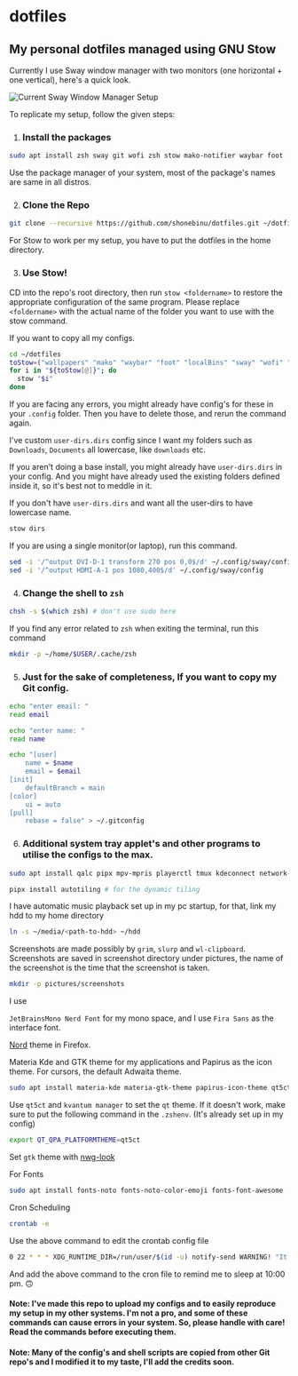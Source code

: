 # dotfiles
## My personal dotfiles managed using GNU Stow

Currently I use Sway window manager with two monitors (one horizontal + one vertical), here's a quick look.

![Current Sway Window Manager Setup](./20230709_18:37:45_247915744.png)

To replicate my setup, follow the given steps: 

1. ### Install the packages
```bash
sudo apt install zsh sway git wofi zsh stow mako-notifier waybar foot
```
Use the package manager of your system, most of the package's names are same in all distros.

2. ### Clone the Repo
```bash
git clone --recursive https://github.com/shonebinu/dotfiles.git ~/dotfiles
```
For Stow to work per my setup, you have to put the dotfiles in the home directory.

3. ### Use Stow!
CD into the repo's root directory, then run `stow <foldername>` to restore the appropriate configuration of the same program. Please replace `<foldername>` with the actual name of the folder you want to use with the stow command.

If you want to copy all my configs.
```bash
cd ~/dotfiles
toStow=("wallpapers" "mako" "waybar" "foot" "localBins" "sway" "wofi" "zsh") 
for i in "${toStow[@]}"; do 
  stow "$i"
done
```
If you are facing any errors, you might already have config's for these in your `.config` folder. Then you have to delete those, and rerun the command again.

I've custom `user-dirs.dirs` config since I want my folders such as `Downloads`, `Documents` all lowercase, like `downloads` etc.

If you aren't doing a base install, you might already have `user-dirs.dirs` in your config. And you might have already used the existing folders defined inside it, so it's best not to meddle in it.

If you don't have `user-dirs.dirs` and want all the user-dirs to have lowercase name.
```bash
stow dirs
```

If you are using a single monitor(or laptop), run this command.
```bash
sed -i '/^output DVI-D-1 transform 270 pos 0,0$/d' ~/.config/sway/config
sed -i '/^output HDMI-A-1 pos 1080,400$/d' ~/.config/sway/config
```

4. ### Change the shell to `zsh`
```bash
chsh -s $(which zsh) # don't use sudo here
```
If you find any error related to `zsh` when exiting the terminal, run this command
```bash
mkdir -p ~/home/$USER/.cache/zsh
```

5. ### Just for the sake of completeness, If you want to copy my Git config. 
```bash
echo "enter email: "
read email 

echo "enter name: "
read name

echo "[user]
	name = $name
	email = $email
[init]
	defaultBranch = main
[color]
	ui = auto
[pull]
	rebase = false" > ~/.gitconfig
```

6. ### Additional system tray applet's and other programs to utilise the configs to the max.
```bash
sudo apt install qalc pipx mpv-mpris playerctl tmux kdeconnect network-manager swayidle swaylock udiskie blueman mpv bat imv zathura neovim neofetch grim slurp wl-clipboard swayimg wtype exa zoxide nala
```
```bash
pipx install autotiling # for the dynamic tiling
```

I have automatic music playback set up in my pc startup, for that, link my hdd to my home directory 
```bash
ln -s ~/media/<path-to-hdd> ~/hdd
```

Screenshots are made possibly by `grim`, `slurp` and `wl-clipboard`. Screenshots are saved in screenshot directory under pictures, the name of the screenshot is the time that the screenshot is taken.
```bash
mkdir -p pictures/screenshots
```

I use 

`JetBrainsMono Nerd Font` for my mono space, and I use `Fira Sans` as the interface font.

[Nord](https://addons.mozilla.org/en-US/firefox/addon/nord-firefox/) theme in Firefox.

Materia Kde and GTK theme for my applications and Papirus as the icon theme. For cursors, the default Adwaita theme.
```bash
sudo apt install materia-kde materia-gtk-theme papirus-icon-theme qt5ct 
```
Use `qt5ct` and `kvantum manager` to set the `qt` theme. If it doesn't work, make sure to put the following command in the `.zshenv`. (It's already set up in my config)
```bash
export QT_QPA_PLATFORMTHEME=qt5ct
```

Set `gtk` theme with [nwg-look](https://github.com/nwg-piotr/nwg-look)

For Fonts
```bash
sudo apt install fonts-noto fonts-noto-color-emoji fonts-font-awesome 
```

Cron Scheduling
```bash
crontab -e
```
Use the above command to edit the crontab config file 
```bash
0 22 * * * XDG_RUNTIME_DIR=/run/user/$(id -u) notify-send WARNING! "It's 10:00 PM, go sleep bitch!" ; ssh poco termux-tts-speak "Shone, It's 10PM and now it's time to sleep"                      
```
And add the above command to the cron file to remind me to sleep at 10:00 pm. 🙃

#### Note: I've made this repo to upload my configs and to easily reproduce my setup in my other systems. I'm not a pro, and some of these commands can cause errors in your system. So, please handle with care! Read the commands before executing them.

#### Note: Many of the config's and shell scripts are copied from other Git repo's and I modified it to my taste, I'll add the credits soon. 
